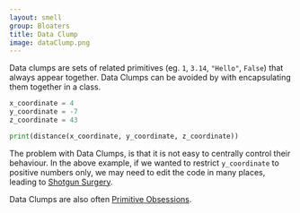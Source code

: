 ```yaml
---
layout: smell
group: Bloaters
title: Data Clump
image: dataClump.png
---
```

Data clumps are sets of related primitives (eg. `1`, `3.14`, `"Hello"`, `False`) that always appear together. Data Clumps can be avoided by with encapsulating them together in a class.
~~~ python
x_coordinate = 4
y_coordinate = -7
z_coordinate = 43

print(distance(x_coordinate, y_coordinate, z_coordinate))
~~~
The problem with Data Clumps, is that it is not easy to centrally control their behaviour. In the above example, if we wanted to restrict `y_coordinate` to positive numbers only, we may need to edit the code in many places, leading to [Shotgun Surgery](../changePreventers/shotgunSurgery).

Data Clumps are also often [Primitive Obsessions](primitiveObsession).
